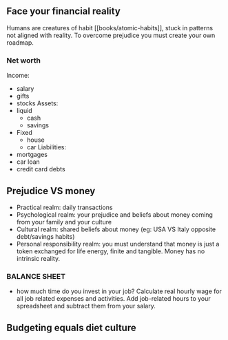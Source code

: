 ## Face your financial reality
Humans are creatures of habit [[books/atomic-habits]], 
stuck in patterns not aligned with reality.
To overcome prejudice you must create your own roadmap.

### **Net worth**
Income:
- salary
- gifts
- stocks
Assets:
- liquid
	- cash
	- savings
- Fixed
	- house
	- car
Liabilities:
- mortgages
- car loan
- credit card debts

## Prejudice VS money

- Practical realm: daily transactions
- Psychological realm: your prejudice and beliefs about money coming from your family and your culture
- Cultural realm: shared beliefs about money (eg: USA VS Italy opposite debt/savings habits)
- Personal responsibility realm: you must understand that money is just a token exchanged for life energy, finite and tangible. Money has no intrinsic reality.

### BALANCE SHEET
- how much time do you invest in your job?
  Calculate real hourly wage for all job related expenses and activities.
  Add job-related hours to your spreadsheet and subtract them from your salary.

## Budgeting equals diet culture

